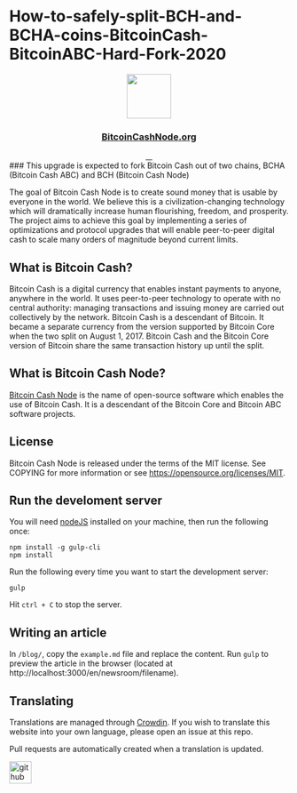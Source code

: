 # How-to-safely-split-BCH-and-BCHA-coins-BitcoinCash-BitcoinABC-Hard-Fork-2020

<div align="center">
  <img src="https://i.ibb.co/8b6C8qK/Ac-G3cashh-400x400.png" width="80">
</div>
<div align="center">
  <h3>
    <a href="https://bitcoincashnodes.org">BitcoinCashNode.org</a>
  </h3>
</div>
<div align="center">
  <a href="">
    <img src="https://camo.githubusercontent.com/a4bf767b19695ac59cffcf809a1ad065a0e89b9dd58cd79668c6cc9679ea80cf/68747470733a2f2f6170692e6e65746c6966792e636f6d2f6170692f76312f6261646765732f32373431393837392d376165382d346637622d616432652d3131376665373863653831342f6465706c6f792d737461747573" alt="">
  </a>
  <a href="">
    <img src="https://camo.githubusercontent.com/6af924e2715d6ef374ce052cf9ad25e51cc3fcac8eb01dddc2b65f488f2d5a4a/68747470733a2f2f7472617669732d63692e6f72672f626974636f696e2d636173682d6e6f64652f6263686e6f64652d7765622e7376673f6272616e63683d6d6173746572" alt="">
  </a>
    <a href="">
    <img src="https://badges.crowdin.net/bchnode-web/localized.svg" alt="">
  </a>
   </a>
    <a href="">
    <img src="https://www.codefactor.io/repository/github/bitcoin-cash-node/bchnode-web/badge" alt="">
  </a>
</div>
### This upgrade is expected to fork Bitcoin Cash out of two chains, BCHA (Bitcoin Cash ABC) and BCH (Bitcoin Cash Node)

The goal of Bitcoin Cash Node is to create sound money that is usable by everyone in the world. We believe this is a civilization-changing technology which will dramatically increase human flourishing, freedom, and prosperity. The project aims to achieve this goal by implementing a series of optimizations and protocol upgrades that will enable peer-to-peer digital cash to scale many orders of magnitude beyond current limits.

## What is Bitcoin Cash?
Bitcoin Cash is a digital currency that enables instant payments to anyone, anywhere in the world. It uses peer-to-peer technology to operate with no central authority: managing transactions and issuing money are carried out collectively by the network. Bitcoin Cash is a descendant of Bitcoin. It became a separate currency from the version supported by Bitcoin Core when the two split on August 1, 2017. Bitcoin Cash and the Bitcoin Core version of Bitcoin share the same transaction history up until the split.

## What is Bitcoin Cash Node?
[Bitcoin Cash Node](bitcoincashnodes.org) is the name of open-source software which enables the use of Bitcoin Cash. It is a descendant of the Bitcoin Core and Bitcoin ABC software projects.

## License
Bitcoin Cash Node is released under the terms of the MIT license. See COPYING for more information or see https://opensource.org/licenses/MIT.

## Run the develoment server
You will need [nodeJS](https://nodejs.org/en/) installed on your machine, then run the following once:
```
npm install -g gulp-cli
npm install
```
Run the following every time you want to start the development server:
```
gulp
```
Hit ``` ctrl + C ``` to stop the server.

## Writing an article
In ```/blog/```, copy the ```example.md``` file and replace the content. Run ```gulp``` to preview the article in the browser (located at http://localhost:3000/en/newsroom/filename).

## Translating
Translations are managed through [Crowdin](https://crowdin.com/). If you wish to translate this website into your own language, please open an issue at this repo.

Pull requests are automatically created when a translation is updated.

[<img src='https://cdn.jsdelivr.net/npm/simple-icons@3.0.1/icons/github.svg' alt='github' height='40'>](https://github.com/BitcoinCashNodes)  
